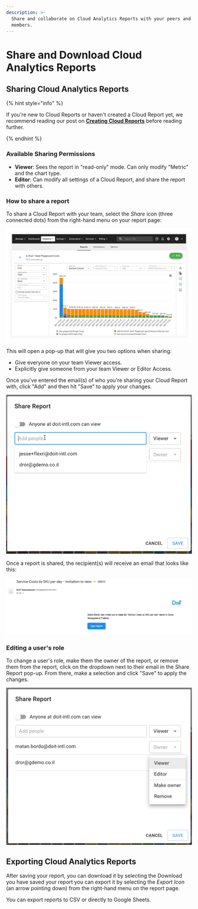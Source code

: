 ```yaml
---
description: >-
  Share and collaborate on Cloud Analytics Reports with your peers and team
  members.
---
```


# Share and Download Cloud Analytics Reports

## Sharing Cloud Analytics Reports

{% hint style="info" %}

If you're new to Cloud Reports or haven't created a Cloud Report yet, we recommend reading our post on [**Creating Cloud Reports**](create-cloud-report/) before reading further.

{% endhint %}

### Available Sharing Permissions

* **Viewer**: Sees the report in "read-only" mode. Can only modify "Metric" and the chart type.
* **Editor**: Can modify all settings of a Cloud Report, and share the report with others.

### How to share a report

To share a Cloud Report with your team, select the _Share_ icon (three connected dots) from the right-hand menu on your report page:

![A screenshot of an example report](../.gitbook/assets/cmp-example-report.png)

This will open a pop-up that will give you two options when sharing:

* Give everyone on your team Viewer access.
* Explicitly give someone from your team Viewer or Editor Access.

Once you've entered the email(s) of who you're sharing your Cloud Report with, click "Add" and then hit "Save" to apply your changes.

![A screenshot showing the location of the Share Report modal dialog](../.gitbook/assets/cmp-share-report-demo.gif)

Once a report is shared, the recipient(s) will receive an email that looks like this:

![A screenshot showing an invitation email](../.gitbook/assets/email-invitation.png)

### Editing a user's role

To change a user's role, make them the owner of the report, or remove them from the report, click on the dropdown next to their email in the Share Report pop-up. From there, make a selection and click "Save" to apply the changes.

![A screenshot showing the Share Report modal dialog](../.gitbook/assets/cmp-share-report-dialog.png)

## Exporting Cloud Analytics Reports

After saving your report, you can download it by selecting the Download you have saved your report you can export it by selecting the _Export Icon_ (an arrow pointing down) from the right-hand menu on the report page.

You can export reports to CSV or directly to Google Sheets.
